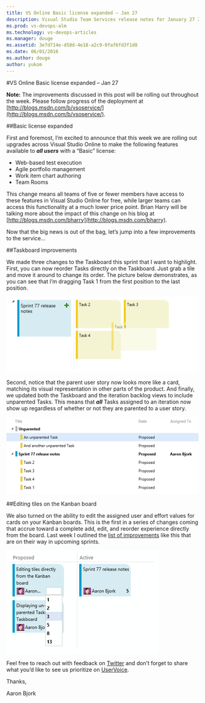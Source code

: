 ```yaml
---
title: VS Online Basic license expanded – Jan 27
description: Visual Studio Team Services release notes for January 27 2015
ms.prod: vs-devops-alm
ms.technology: vs-devops-articles
ms.manager: douge
ms.assetid: 3e7d714e-d58d-4e18-a2c9-0faf6fd3f1d8
ms.date: 06/01/2016
ms.author: douge
author: yukom
---
```


#VS Online Basic license expanded – Jan 27

**Note:** The improvements discussed in this post will be rolling out throughout the week. Please follow progress of the deployment at [http://blogs.msdn.com/b/vsoservice/](http://blogs.msdn.com/b/vsoservice/).

##Basic license expanded

First and foremost, I’m excited to announce that this week we are rolling out upgrades across Visual Studio Online to make the following features available to ***all users*** with a “Basic” license:

- Web-based test execution
- Agile portfolio management
- Work item chart authoring
- Team Rooms

This change means all teams of five or fewer members have access to these features in Visual Studio Online for free, while larger teams can access this functionality at a much lower price point. Brian Harry will be talking more about the impact of this change on his blog at [http://blogs.msdn.com/bharry](http://blogs.msdn.com/bharry).

Now that the big news is out of the bag, let’s jump into a few improvements to the service…

##Taskboard improvements

We made three changes to the Taskboard this sprint that I want to highlight. First, you can now reorder Tasks directly on the Taskboard. Just grab a tile and move it around to change its order. The picture below demonstrates, as you can see that I’m dragging Task 1 from the first position to the last position.

![Dragging a task](_img/1_27_01.png)

Second, notice that the parent user story now looks more like a card, matching its visual representation in other parts of the product. And finally, we updated both the Taskboard and the iteration backlog views to include unparented Tasks. This means that ***all*** Tasks assigned to an iteration now show up regardless of whether or not they are parented to a user story.

![Unparented tasks](_img/1_27_02.png)

##Editing tiles on the Kanban board

We also turned on the ability to edit the assigned user and effort values for cards on your Kanban boards. This is the first in a series of changes coming that accrue toward a complete add, edit, and reorder experience directly from the board. Last week I outlined the [list of improvements](http://blogs.msdn.com/b/visualstudioalm/archive/2015/01/21/agile-project-management-futures.aspx) like this that are on their way in upcoming sprints.

![Editing Kanban tiles](_img/1_27_03.png)

Feel free to reach out with feedback on [Twitter](https://twitter.com/VisualStudio) and don’t forget to share what you’d like to see us prioritize on [UserVoice](https://visualstudio.uservoice.com/forums/330519-vso).

Thanks,

Aaron Bjork